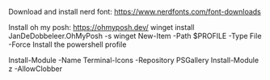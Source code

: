 Download and install nerd font: https://www.nerdfonts.com/font-downloads

Install oh my posh: https://ohmyposh.dev/
winget install JanDeDobbeleer.OhMyPosh -s winget
New-Item -Path $PROFILE -Type File -Force
Install the powershell profile

Install-Module -Name Terminal-Icons -Repository PSGallery
Install-Module z -AllowClobber